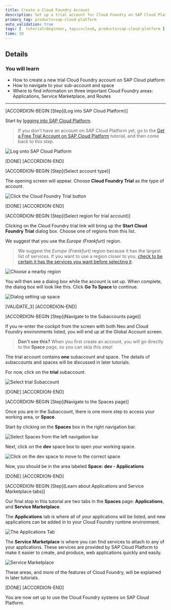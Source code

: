 ```yaml
---
title: Create a Cloud Foundry Account
description: Set up a trial account for Cloud Foundry on SAP Cloud Platform.
primary_tag: products>sap-cloud-platform
auto_validation: true
tags: [  tutorial>beginner, topic>cloud, products>sap-cloud-platform ]
time: 10
---
```


## Details
### You will learn  
 - How to create a new trial Cloud Foundry account on SAP Cloud platform
 - How to navigate to your sub-account and space
 - Where to find information on three important Cloud Foundry areas:  Applications, Service Marketplace, and Routes


---

[ACCORDION-BEGIN [Step](Log into SAP Cloud Platform)]

Start by [logging into SAP Cloud Platform](https://account.hanatrial.ondemand.com/).

>If you don't have an account on SAP Cloud Platform yet, go to the [Get a Free Trial Account on SAP Cloud Platform](https://www.sap.com/developer/tutorials/hcp-create-trial-account.html) tutorial, and then come back to this step.

![Log onto SAP Cloud Platform](1c.png)

[DONE]
[ACCORDION-END]

[ACCORDION-BEGIN [Step](Select account type)]

The opening screen will appear.  Choose **Cloud Foundry Trial** as the type of account.

![Click the Cloud Foundry Trial button](2a.png)

[DONE]
[ACCORDION-END]

[ACCORDION-BEGIN [Step](Select region for trial account)]

Clicking on the Cloud Foundry trial link will bring up the **Start Cloud Foundry Trial** dialog box.  Choose one of regions from this list.    

We suggest that you use the _Europe (Frankfurt)_ region.  

> We suggest the _Europe (Frankfurt)_ region because it has the largest list of services.  If you want to use a region closer to you, [check to be certain it has the services you want before selecting it](https://help.sap.com/doc/aa1ccd10da6c4337aa737df2ead1855b/Cloud/en-US/3b642f68227b4b1398d2ce1a5351389a.html?3b642f68227b4b1398d2ce1a5351389a.html).

![Choose a nearby region](2b.png)

You will then see a dialog box while the account is set up.  When complete, the dialog box will look like this.  Click **Go To Space** to continue.

![Dialog setting up space](2c.png)

[VALIDATE_3]
[ACCORDION-END]

[ACCORDION-BEGIN [Step](Navigate to the Subaccounts page)]

If you re-enter the cockpit from the screen with both Neo and Cloud Foundry environments listed, you will end up at the Global Account screen.

> **Don't see this?** When you first create an account, you will go directly to the **Space** page, so you can skip this step!

The trial account contains **one** subaccount and space.  The details of subaccounts and spaces will be discussed in later tutorials.

For now, click on the **trial** subaccount.

![Select trial Subaccount](4.png)

[DONE]
[ACCORDION-END]

[ACCORDION-BEGIN [Step](Navigate to the Spaces page)]

Once you are in the Subaccount, there is one more step to access your working area, or **Space**.  

Start by clicking on the **Spaces** box in the right navigation bar.

![Select Spaces from the left navigation bar](5a.png)

Next, click on the **dev** space box to open your working space.

![Click on the dev space to move to the correct space](5b.png)

Now, you should be in the area labeled **Space: dev - Applications**

[DONE]
[ACCORDION-END]

[ACCORDION-BEGIN [Step](Learn about Applications and Service Marketplace tabs)]

Our final stop in this tutorial are two tabs in the **Spaces** page: **Applications**, and **Service Marketplace**.

The **Applications** tab is where all of your applications will be listed, and new applications can be added in to your Cloud Foundry runtime environment.  

![The Applications Tab](6a.png)

The **Service Marketplace** is where you can find services to attach to any of your applications.  These services are provided by SAP Cloud Platform to make it easier to create, and produce, web applications quickly and easily.

![Service Marketplace](6b.png)

These areas, and more of the features of Cloud Foundry, will be explained in later tutorials.

[DONE]
[ACCORDION-END]

You are now set up to use the Cloud Foundry systems on SAP Cloud Platform.
